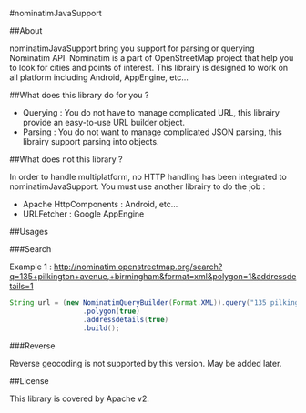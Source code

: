 #nominatimJavaSupport

##About

nominatimJavaSupport bring you support for parsing or querying Nominatim API.
Nominatim is a part of OpenStreetMap project that help you to look for cities and points of interest.
This librairy is designed to work on all platform including Android, AppEngine, etc...

##What does this library do for you ?

+ Querying : You do not have to manage complicated URL, this librairy provide an easy-to-use URL builder object.
+ Parsing : You do not want to manage complicated JSON parsing, this librairy support parsing into objects.

##What does not this library ?

In order to handle multiplatform, no HTTP handling has been integrated to nominatimJavaSupport.
You must use another librairy to do the job :
+ Apache HttpComponents : Android, etc...
+ URLFetcher : Google AppEngine

##Usages

###Search

Example 1 :  http://nominatim.openstreetmap.org/search?q=135+pilkington+avenue,+birmingham&format=xml&polygon=1&addressdetails=1
```java
String url = (new NominatimQueryBuilder(Format.XML)).query("135 pilkington avenur, birmingham")
                  .polygon(true)
                  .addressdetails(true)
                  .build();
```

###Reverse

Reverse geocoding is not supported by this version. May be added later.

##License

This library is covered by Apache v2.
